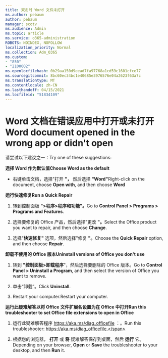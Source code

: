```yaml
---
title: 双击时 Word 文件未打开
ms.author: pebaum
author: pebaum
manager: scotv
ms.audience: Admin
ms.topic: article
ms.service: o365-administration
ROBOTS: NOINDEX, NOFOLLOW
localization_priority: Normal
ms.collection: Adm_O365
ms.custom:
- "850"
- "2100002"
ms.openlocfilehash: 0b29aa150d9eead7fa97768a1cd59c1601cfce77
ms.sourcegitcommit: 8bc60ec34bc1e40685e3976576e04a2623f63a7c
ms.translationtype: MT
ms.contentlocale: zh-CN
ms.lasthandoff: 04/15/2021
ms.locfileid: "51834109"
---
```

# <a name="word-document-opened-in-the-wrong-app-or-didnt-open"></a><span data-ttu-id="19722-102">Word 文档在错误应用中打开或未打开</span><span class="sxs-lookup"><span data-stu-id="19722-102">Word document opened in the wrong app or didn't open</span></span>

<span data-ttu-id="19722-103">请尝试以下建议之一：</span><span class="sxs-lookup"><span data-stu-id="19722-103">Try one of these suggestions:</span></span>

<span data-ttu-id="19722-104">**选择 Word 作为默认值**</span><span class="sxs-lookup"><span data-stu-id="19722-104">**Choose Word as the default**</span></span>

- <span data-ttu-id="19722-105">右键单击文档，选择"打开 **"，** 然后选择 **"Word"**</span><span class="sxs-lookup"><span data-stu-id="19722-105">Right-click on the document, choose **Open with**, and then choose **Word**</span></span>

<span data-ttu-id="19722-106">**运行快速修复**</span><span class="sxs-lookup"><span data-stu-id="19722-106">**Run a Quick Repair**</span></span>

1. <span data-ttu-id="19722-107">转到控制面板 **">程序>程序和功能"。**</span><span class="sxs-lookup"><span data-stu-id="19722-107">Go to **Control Panel > Programs > Programs and Features**.</span></span>

2. <span data-ttu-id="19722-108">选择要修复的 Office 产品，然后选择"更改 **"。**</span><span class="sxs-lookup"><span data-stu-id="19722-108">Select the Office product you want to repair, and then choose **Change**.</span></span>

3. <span data-ttu-id="19722-109">选择"**快速修复"** 选项，然后选择"修复 **"。**</span><span class="sxs-lookup"><span data-stu-id="19722-109">Choose the **Quick Repair** option, and then choose **Repair**.</span></span>

<span data-ttu-id="19722-110">**卸载不使用的 Office 版本**</span><span class="sxs-lookup"><span data-stu-id="19722-110">**Uninstall versions of Office you don't use**</span></span>

1. <span data-ttu-id="19722-111">转到 **"控制面板>卸载程序**"，然后选择要删除的 Office 版本。</span><span class="sxs-lookup"><span data-stu-id="19722-111">Go to **Control Panel > Uninstall a Program**, and then select the version of Office you want to remove.</span></span>

2. <span data-ttu-id="19722-112">单击“卸载”。</span><span class="sxs-lookup"><span data-stu-id="19722-112">Click **Uninstall**.</span></span>

3. <span data-ttu-id="19722-113">Restart your computer.</span><span class="sxs-lookup"><span data-stu-id="19722-113">Restart your computer.</span></span>

<span data-ttu-id="19722-114">**运行此疑难解答以将 Office 文件扩展名设置为在 Office 中打开**</span><span class="sxs-lookup"><span data-stu-id="19722-114">**Run this troubleshooter to set Office file extensions to open in Office**</span></span>

1. <span data-ttu-id="19722-115">运行此疑难解答程序 https://aka.ms/diag_officefile ：。</span><span class="sxs-lookup"><span data-stu-id="19722-115">Run this troubleshooter: https://aka.ms/diag_officefile.</span></span>

2. <span data-ttu-id="19722-116">根据您的浏览器， **打开** 或 **将** 疑难解答保存到桌面，然后 **运行** 它。</span><span class="sxs-lookup"><span data-stu-id="19722-116">Depending on your browser, **Open** or **Save** the troubleshooter to your desktop, and then **Run** it.</span></span>
